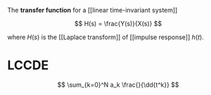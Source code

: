 The **transfer function** for a [[linear time-invariant system]]

$$
H(s) = \frac{Y(s)}{X(s)}
$$

where $H(s)$ is the [[Laplace transform]] of [[impulse response]] $h(t)$.

# LCCDE

$$
\sum_{k=0}^N a_k \frac{}{\dd{t^k}}
$$